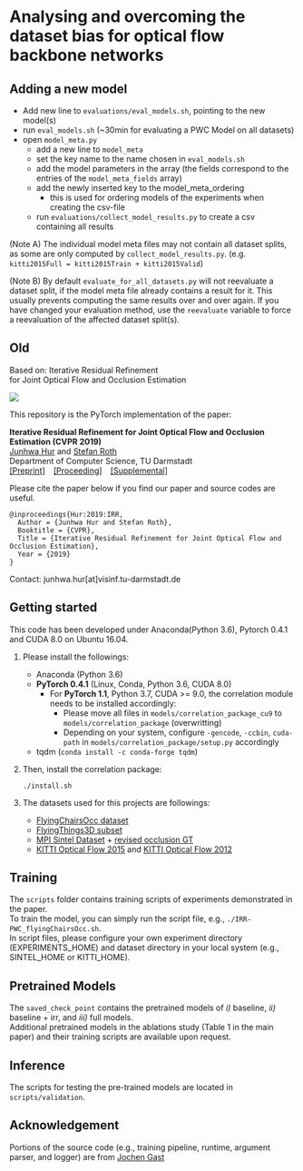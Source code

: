 # Analysing and overcoming the dataset bias for optical flow backbone networks

## Adding a new model
* Add new line to `evaluations/eval_models.sh`, pointing to the new model(s)
* run `eval_models.sh` (~30min for evaluating a PWC Model on all datasets)
* open `model_meta.py`
  * add a new line to `model_meta`
  * set the key name to the name chosen in `eval_models.sh`
  * add the model parameters in the array (the fields correspond to the entries of the `model_meta_fields` array)
  * add the newly inserted key to the model_meta_ordering
    * this is used for ordering models of the experiments when creating the csv-file
  * run `evaluations/collect_model_results.py` to create a csv containing all results

(Note A) The individual model meta files may not contain all dataset splits, as some are only computed by `collect_model_results.py`. (e.g. `kitti2015Full = kitti2015Train + kitti2015Valid`)

(Note B) By default `evaluate_for_all_datasets.py` will not reevaluate a dataset split, if the model meta file already contains a result for it. This usually prevents computing the same results over and over again. If you have changed your evaluation method, use the `reevaluate` variable to force a reevaluation of the affected dataset split(s).

## Old

Based on: Iterative Residual Refinement <br/> for Joint Optical Flow and Occlusion Estimation

<img src=output.gif>

This repository is the PyTorch implementation of the paper:

**Iterative Residual Refinement for Joint Optical Flow and Occlusion Estimation (CVPR 2019)**  
[Junhwa Hur](https://sites.google.com/site/hurjunhwa) and [Stefan Roth](https://www.visinf.tu-darmstadt.de/team_members/sroth/sroth.en.jsp)  
Department of Computer Science, TU Darmstadt  
[[Preprint]](https://arxiv.org/pdf/1904.05290.pdf) &ensp; [[Proceeding]](http://openaccess.thecvf.com/content_CVPR_2019/papers/Hur_Iterative_Residual_Refinement_for_Joint_Optical_Flow_and_Occlusion_Estimation_CVPR_2019_paper.pdf) &ensp; [[Supplemental]](http://openaccess.thecvf.com/content_CVPR_2019/supplemental/Hur_Iterative_Residual_Refinement_CVPR_2019_supplemental.pdf)


Please cite the paper below if you find our paper and source codes are useful.  

    @inproceedings{Hur:2019:IRR,  
      Author = {Junhwa Hur and Stefan Roth},  
      Booktitle = {CVPR},  
      Title = {Iterative Residual Refinement for Joint Optical Flow and Occlusion Estimation},  
      Year = {2019}  
    }

Contact: junhwa.hur[at]visinf.tu-darmstadt.de

## Getting started
This code has been developed under Anaconda(Python 3.6), Pytorch 0.4.1 and CUDA 8.0 on Ubuntu 16.04.

1. Please install the followings:

   - Anaconda (Python 3.6)
   - __PyTorch 0.4.1__ (Linux, Conda, Python 3.6, CUDA 8.0)   
     - For __PyTorch 1.1__, Python 3.7, CUDA >= 9.0, the correlation module needs to be installed accordingly: 
        - Please move all files in `models/correlation_package_cu9` to `models/correlation_package` (overwritting)
        - Depending on your system, configure `-gencode`, `-ccbin`, `cuda-path` in `models/correlation_package/setup.py` accordingly
   - tqdm (`conda install -c conda-forge tqdm`)

2. Then, install the correlation package:
   ```
   ./install.sh
   ```

3. The datasets used for this projects are followings:
    - [FlyingChairsOcc dataset](https://github.com/visinf/irr/tree/master/flyingchairsocc)
    - [FlyingThings3D subset](https://lmb.informatik.uni-freiburg.de/resources/datasets/SceneFlowDatasets.en.html)
    - [MPI Sintel Dataset](http://sintel.is.tue.mpg.de/downloads) + [revised occlusion GT](https://download.visinf.tu-darmstadt.de/data/flyingchairs_occ/occlusions_rev.zip)
    - [KITTI Optical Flow 2015](http://www.cvlibs.net/datasets/kitti/eval_scene_flow.php?benchmark=flow) and [KITTI Optical Flow 2012](http://www.cvlibs.net/datasets/kitti/eval_stereo_flow.php?benchmark=flow)
    

  
## Training

The `scripts` folder contains training scripts of experiments demonstrated in the paper.  
To train the model, you can simply run the script file, e.g., `./IRR-PWC_flyingChairsOcc.sh`.  
In script files, please configure your own experiment directory (EXPERIMENTS_HOME) and dataset directory in your local system (e.g., SINTEL_HOME or KITTI_HOME).


## Pretrained Models

The `saved_check_point` contains the pretrained models of *i)* baseline, *ii)* baseline + irr, and *iii)* full models.  
Additional pretrained models in the ablations study (Table 1 in the main paper) and their training scripts are available upon request.

  
## Inference

The scripts for testing the pre-trained models are located in `scripts/validation`.


## Acknowledgement

Portions of the source code (e.g., training pipeline, runtime, argument parser, and logger) are from [Jochen Gast](https://www.visinf.tu-darmstadt.de/team_members/jgast/jgast.en.jsp)

